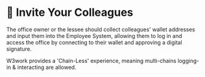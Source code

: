 # 🏢 Invite Your Colleagues

The office owner or the lessee should collect colleagues' wallet addresses and input them into the Employee System, allowing them to log in and access the office by connecting to their wallet and approving a digital signature.

W3work provides a 'Chain-Less' experience, meaning multi-chains logging-in & interacting are allowed.
